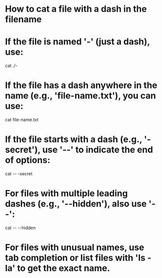 # How to cat a file with a dash in the filename

# If the file is named '-' (just a dash), use:
cat ./-

# If the file has a dash anywhere in the name (e.g., 'file-name.txt'), you can use:
cat file-name.txt

# If the file starts with a dash (e.g., '-secret'), use '--' to indicate the end of options:
cat -- -secret

# For files with multiple leading dashes (e.g., '--hidden'), also use '--':
cat -- --hidden

# For files with unusual names, use tab completion or list files with 'ls -la' to get the exact name.
